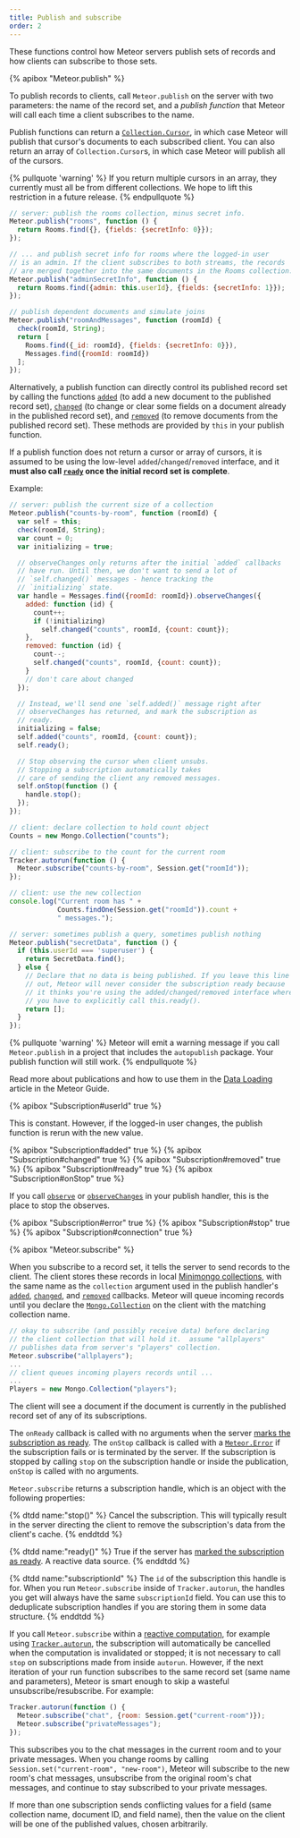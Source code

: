```yaml
---
title: Publish and subscribe
order: 2
---
```


These functions control how Meteor servers publish sets of records and
how clients can subscribe to those sets.

{% apibox "Meteor.publish" %}

To publish records to clients, call `Meteor.publish` on the server with
two parameters: the name of the record set, and a *publish function*
that Meteor will call each time a client subscribes to the name.

Publish functions can return a
[`Collection.Cursor`](#mongo_cursor), in which case Meteor
will publish that cursor's documents to each subscribed client. You can
also return an array of `Collection.Cursor`s, in which case Meteor will
publish all of the cursors.

{% pullquote 'warning' %}
If you return multiple cursors in an array, they currently must all be from
different collections. We hope to lift this restriction in a future release.
{% endpullquote %}

```js
// server: publish the rooms collection, minus secret info.
Meteor.publish("rooms", function () {
  return Rooms.find({}, {fields: {secretInfo: 0}});
});

// ... and publish secret info for rooms where the logged-in user
// is an admin. If the client subscribes to both streams, the records
// are merged together into the same documents in the Rooms collection.
Meteor.publish("adminSecretInfo", function () {
  return Rooms.find({admin: this.userId}, {fields: {secretInfo: 1}});
});

// publish dependent documents and simulate joins
Meteor.publish("roomAndMessages", function (roomId) {
  check(roomId, String);
  return [
    Rooms.find({_id: roomId}, {fields: {secretInfo: 0}}),
    Messages.find({roomId: roomId})
  ];
});
```

Alternatively, a publish function can directly control its published record set
by calling the functions [`added`](#publish_added) (to add a new document to the
published record set), [`changed`](#publish_changed) (to change or clear some
fields on a document already in the published record set), and
[`removed`](#publish_removed) (to remove documents from the published record
set).  These methods are provided by `this` in your publish function.

If a publish function does not return a cursor or array of cursors, it is
assumed to be using the low-level `added`/`changed`/`removed` interface, and it
**must also call [`ready`](#publish_ready) once the initial record set is
complete**.

Example:

```js
// server: publish the current size of a collection
Meteor.publish("counts-by-room", function (roomId) {
  var self = this;
  check(roomId, String);
  var count = 0;
  var initializing = true;

  // observeChanges only returns after the initial `added` callbacks
  // have run. Until then, we don't want to send a lot of
  // `self.changed()` messages - hence tracking the
  // `initializing` state.
  var handle = Messages.find({roomId: roomId}).observeChanges({
    added: function (id) {
      count++;
      if (!initializing)
        self.changed("counts", roomId, {count: count});
    },
    removed: function (id) {
      count--;
      self.changed("counts", roomId, {count: count});
    }
    // don't care about changed
  });

  // Instead, we'll send one `self.added()` message right after
  // observeChanges has returned, and mark the subscription as
  // ready.
  initializing = false;
  self.added("counts", roomId, {count: count});
  self.ready();

  // Stop observing the cursor when client unsubs.
  // Stopping a subscription automatically takes
  // care of sending the client any removed messages.
  self.onStop(function () {
    handle.stop();
  });
});

// client: declare collection to hold count object
Counts = new Mongo.Collection("counts");

// client: subscribe to the count for the current room
Tracker.autorun(function () {
  Meteor.subscribe("counts-by-room", Session.get("roomId"));
});

// client: use the new collection
console.log("Current room has " +
            Counts.findOne(Session.get("roomId")).count +
            " messages.");

// server: sometimes publish a query, sometimes publish nothing
Meteor.publish("secretData", function () {
  if (this.userId === 'superuser') {
    return SecretData.find();
  } else {
    // Declare that no data is being published. If you leave this line
    // out, Meteor will never consider the subscription ready because
    // it thinks you're using the added/changed/removed interface where
    // you have to explicitly call this.ready().
    return [];
  }
});
```

{% pullquote 'warning' %}
Meteor will emit a warning message if you call `Meteor.publish` in a
project that includes the `autopublish` package.  Your publish function
will still work.
{% endpullquote %}

Read more about publications and how to use them in the [Data Loading](http://guide.meteor.com/data-loading.html) article in the Meteor Guide.

{% apibox "Subscription#userId" true %}

This is constant. However, if the logged-in user changes, the publish
function is rerun with the new value.

{% apibox "Subscription#added" true %}
{% apibox "Subscription#changed" true %}
{% apibox "Subscription#removed" true %}
{% apibox "Subscription#ready" true %}
{% apibox "Subscription#onStop" true %}

If you call [`observe`](#observe) or [`observeChanges`](#observe_changes) in your
publish handler, this is the place to stop the observes.

{% apibox "Subscription#error" true %}
{% apibox "Subscription#stop" true %}
{% apibox "Subscription#connection" true %}

{% apibox "Meteor.subscribe" %}

When you subscribe to a record set, it tells the server to send records to the
client.  The client stores these records in local [Minimongo
collections](#mongo_collection), with the same name as the `collection`
argument used in the publish handler's [`added`](#publish_added),
[`changed`](#publish_changed), and [`removed`](#publish_removed)
callbacks.  Meteor will queue incoming records until you declare the
[`Mongo.Collection`](#mongo_collection) on the client with the matching
collection name.

```js
// okay to subscribe (and possibly receive data) before declaring
// the client collection that will hold it.  assume "allplayers"
// publishes data from server's "players" collection.
Meteor.subscribe("allplayers");
...
// client queues incoming players records until ...
...
Players = new Mongo.Collection("players");
```

The client will see a document if the document is currently in the published
record set of any of its subscriptions.

The `onReady` callback is called with no arguments when the server [marks the
subscription as ready](#publish_ready). The `onStop` callback is called with
a [`Meteor.Error`](#meteor_error) if the subscription fails or is terminated by
the server. If the subscription is stopped by calling `stop` on the subscription
handle or inside the publication, `onStop` is called with no arguments.

`Meteor.subscribe` returns a subscription handle, which is an object with the
following properties:

<dl class="callbacks">
{% dtdd name:"stop()" %}
Cancel the subscription. This will typically result in the server directing the
client to remove the subscription's data from the client's cache.
{% enddtdd %}

{% dtdd name:"ready()" %}
True if the server has [marked the subscription as ready](#publish_ready). A
reactive data source.
{% enddtdd %}

{% dtdd name:"subscriptionId" %}
The `id` of the subscription this handle is for. When you run `Meteor.subscribe`
inside of `Tracker.autorun`, the handles you get will always have the same
`subscriptionId` field. You can use this to deduplicate subscription handles
if you are storing them in some data structure.
{% enddtdd %}
</dl>

If you call `Meteor.subscribe` within a [reactive computation](#reactivity),
for example using
[`Tracker.autorun`](#tracker_autorun), the subscription will automatically be
cancelled when the computation is invalidated or stopped; it is not necessary
to call `stop` on
subscriptions made from inside `autorun`. However, if the next iteration
of your run function subscribes to the same record set (same name and
parameters), Meteor is smart enough to skip a wasteful
unsubscribe/resubscribe. For example:

```js
Tracker.autorun(function () {
  Meteor.subscribe("chat", {room: Session.get("current-room")});
  Meteor.subscribe("privateMessages");
});
```

This subscribes you to the chat messages in the current room and to your private
messages. When you change rooms by calling `Session.set("current-room",
"new-room")`, Meteor will subscribe to the new room's chat messages,
unsubscribe from the original room's chat messages, and continue to
stay subscribed to your private messages.

If more than one subscription sends conflicting values for a field (same
collection name, document ID, and field name), then the value on the client will
be one of the published values, chosen arbitrarily.
